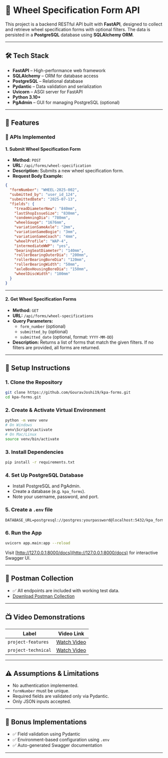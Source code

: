 
# 🚆 Wheel Specification Form API

This project is a backend RESTful API built with **FastAPI**, designed to collect and retrieve wheel specification forms with optional filters. The data is persisted in a **PostgreSQL** database using **SQLAlchemy ORM**.

---

## 🛠 Tech Stack

- **FastAPI** – High-performance web framework
- **SQLAlchemy** – ORM for database access
- **PostgreSQL** – Relational database
- **Pydantic** – Data validation and serialization
- **Uvicorn** – ASGI server for FastAPI
- **Python 3.10+**
- **PgAdmin** – GUI for managing PostgreSQL (optional)

---

## 🚀 Features

### 📌 APIs Implemented

#### 1. Submit Wheel Specification Form

- **Method:** `POST`
- **URL:** `/api/forms/wheel-specification`
- **Description:** Submits a new wheel specification form.
- **Request Body Example:**
```json
{
  "formNumber": "WHEEL-2025-002",
  "submitted_by": "user_id_124",
  "submittedDate": "2025-07-13",
  "fields": {
    "treadDiameterNew": "840mm",
    "lastShopIssueSize": "830mm",
    "condemningDia": "780mm",
    "wheelGauge": "1676mm",
    "variationSameAxle": "2mm",
    "variationSameBogie": "3mm",
    "variationSameCoach": "4mm",
    "wheelProfile": "WAP-4",
    "intermediateWWP": "yes",
    "bearingSeatDiameter": "140mm",
    "rollerBearingOuterDia": "200mm",
    "rollerBearingBoreDia": "120mm",
    "rollerBearingWidth": "50mm",
    "axleBoxHousingBoreDia": "150mm",
    "wheelDiscWidth": "100mm"
  }
}
```

---

#### 2. Get Wheel Specification Forms

- **Method:** `GET`
- **URL:** `/api/forms/wheel-specifications`
- **Query Parameters:**
  - `form_number` (optional)
  - `submitted_by` (optional)
  - `submitted_date` (optional, format: `YYYY-MM-DD`)
- **Description:** Returns a list of forms that match the given filters. If no filters are provided, all forms are returned.

---

## 🧰 Setup Instructions

### 1. Clone the Repository

```bash
git clone https://github.com/GouravJoshi19/kpa-forms.git
cd kpa-forms.git
```

### 2. Create & Activate Virtual Environment

```bash
python -m venv venv
# On Windows
venv\Scripts\activate
# On Mac/Linux
source venv/bin/activate
```

### 3. Install Dependencies

```bash
pip install -r requirements.txt
```

### 4. Set Up PostgreSQL Database

- Install PostgreSQL and PgAdmin.
- Create a database (e.g. `kpa_forms`).
- Note your username, password, and port.

### 5. Create a `.env` file

```env
DATABASE_URL=postgresql://postgres:yourpassword@localhost:5432/kpa_forms
```

### 6. Run the App

```bash
uvicorn app.main:app --reload
```

Visit [http://127.0.0.1:8000/docs](http://127.0.0.1:8000/docs) for interactive Swagger UI.

---

## 🧪 Postman Collection

- ✅ All endpoints are included with working test data.
- [Download Postman Collection](https://drive.google.com/file/d/1AjeSziTXrW_RASy3domhz-nsiJ_dHa6Z/view?usp=sharing)

---

## 📺 Video Demonstrations

| Label              | Video Link                                      |
|--------------------|-------------------------------------------------|
| `project-features` | [Watch Video](https://drive.google.com/file/d/1dbbI5IVs-RoIz9MH-OYtT4lUM5s4ZcjJ/view?usp=sharing)   |
| `project-technical`| [Watch Video](https://drive.google.com/file/d/1aOM6pCxoeX6HgenosE7S-yVkikcV4Fe9/view?usp=sharing)   |


---

## ⚠️ Assumptions & Limitations

- No authentication implemented.
- `formNumber` must be unique.
- Required fields are validated only via Pydantic.
- Only JSON inputs accepted.

---

## 🎁 Bonus Implementations

- ✅ Field validation using Pydantic
- ✅ Environment-based configuration using `.env`
- ✅ Auto-generated Swagger documentation

---

